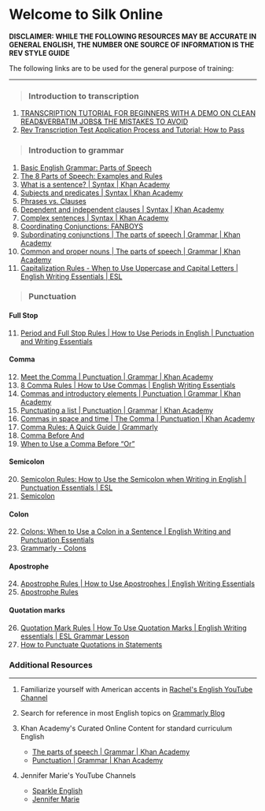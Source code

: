 # **Welcome to Silk Online**
**DISCLAIMER: WHILE THE FOLLOWING RESOURCES MAY BE ACCURATE IN GENERAL ENGLISH, THE NUMBER ONE SOURCE OF INFORMATION IS THE REV STYLE GUIDE**

The following links are to be used for the general purpose of training:

---
> ### Introduction to transcription

1. [TRANSCRIPTION TUTORIAL FOR BEGINNERS WITH A DEMO ON CLEAN READ&VERBATIM JOBS& THE MISTAKES TO AVOID](https://www.youtube.com/watch?v=d5nFu5ptQzc)
2. [Rev Transcription Test Application Process and Tutorial: How to Pass](https://youtu.be/OK5fY8LmviM)


> ### Introduction to grammar


1. [Basic English Grammar: Parts of Speech](https://www.youtube.com/watch?v=SceDmiBEESI) 
2. [The 8 Parts of Speech: Examples and Rules](https://www.grammarly.com/blog/parts-of-speech/)
2. [What is a sentence? \| Syntax \| Khan Academy](https://youtu.be/TeiuG81mbII)
3. [Subjects and predicates \| Syntax \| Khan Academy](https://youtu.be/qXykcBGNvbk)
4. [Phrases vs. Clauses](https://www.youtube.com/watch?v=ROpRmlYJh3A)
5. [Dependent and independent clauses \| Syntax \| Khan Academy](https://youtu.be/sAo6LbCUAQo)
6. [Complex sentences \| Syntax \| Khan Academy](https://youtu.be/CsrM_RpqXek)
7. [Coordinating Conjunctions: FANBOYS](https://youtu.be/9U9klLSgsKo)
8. [Subordinating conjunctions \| The parts of speech \| Grammar \| Khan Academy](https://www.youtube.com/watch?v=IKrRuDWEP68)
9. [Common and proper nouns \| The parts of speech \| Grammar \| Khan Academy](https://youtu.be/bGz1acC3Wew?list=PLSQl0a2vh4HCBK6dHaH_IDcD7pqketGEg)
10. [Capitalization Rules - When to Use Uppercase and Capital Letters \| English Writing Essentials \| ESL](https://www.youtube.com/watch?v=KdJL9qJ8t0A&list=PLjVfK1-aLReJiUqFNOn04EBsWNe6Ewubq&index=15)

> ### Punctuation

#### Full Stop
11. [Period and Full Stop Rules \| How to Use Periods in English \| Punctuation and Writing Essentials](https://www.youtube.com/watch?v=GVdiQEtbrE8)

#### Comma
12. [Meet the Comma \| Punctuation \| Grammar \| Khan Academy](https://www.youtube.com/watch?v=Wk0k2FLjM1c&list=PLSQl0a2vh4HAei_k1w8rMpxsWXpMNa87J&index=8)
13. [8 Comma Rules \| How to Use Commas \| English Writing Essentials](https://www.youtube.com/watch?v=tLlfuIAjaC0)
14. [Commas and introductory elements \| Punctuation \| Grammar \| Khan Academy](https://www.youtube.com/watch?v=NvGBug8iORE&list=PLSQl0a2vh4HAei_k1w8rMpxsWXpMNa87J&index=4)
15. [Punctuating a list \| Punctuation \| Grammar \| Khan Academy](https://www.youtube.com/watch?v=DBMQOK64VQY&list=PLSQl0a2vh4HAei_k1w8rMpxsWXpMNa87J&index=3)
16. [Commas in space and time \| The Comma \| Punctuation \| Khan Academy](https://www.youtube.com/watch?v=7dYePWVTTTI&list=PLSQl0a2vh4HAei_k1w8rMpxsWXpMNa87J&index=2&pbjreload=101)
17. [Comma Rules: A Quick Guide \| Grammarly](https://www.grammarly.com/blog/comma/)
18. [Comma Before And](https://www.grammarly.com/blog/comma-before-and/)
19. [When to Use a Comma Before “Or”](https://www.grammarly.com/blog/comma-before-or/)

#### Semicolon
20. [Semicolon Rules: How to Use the Semicolon when Writing in English \| Punctuation Essentials \| ESL](https://www.youtube.com/watch?v=Rr2UeP-rPVs)
21. [Semicolon](https://www.grammarly.com/blog/semicolon/)

#### Colon
22. [Colons: When to Use a Colon in a Sentence \| English Writing and Punctuation Essentials](https://www.youtube.com/watch?v=p40K494L7VQ)
23. [Grammarly - Colons](https://www.grammarly.com/blog/colon-2/)

#### Apostrophe
24. [Apostrophe Rules \| How to Use Apostrophes \| English Writing Essentials](https://www.youtube.com/watch?v=gZ2SNzHON4E)
25. [Apostrophe Rules](https://www.grammarly.com/blog/apostrophe/)

#### Quotation marks
26. [Quotation Mark Rules \| How To Use Quotation Marks \| English Writing essentials \| ESL Grammar Lesson](https://www.youtube.com/watch?v=F_yYYoqkZl8)
27. [How to Punctuate Quotations in Statements](https://www.dummies.com/education/language-arts/grammar/how-to-punctuate-quotations-in-statements/)



### Additional Resources
---
1. Familiarize yourself with American accents in [Rachel's English YouTube Channel](https://www.youtube.com/channel/UCvn_XCl_mgQmt3sD753zdJA)
2. Search for reference in most English topics on [Grammarly Blog](https://www.grammarly.com/blog)
3. Khan Academy's Curated Online Content for standard curriculum English 
    - [The parts of speech \| Grammar \| Khan Academy](https://www.youtube.com/watch?v=-PhyqbvnoCg&list=PLSQl0a2vh4HCBK6dHaH_IDcD7pqketGEg)
    - [Punctuation \| Grammar \| Khan Academy](https://www.youtube.com/playlist?list=PLSQl0a2vh4HAei_k1w8rMpxsWXpMNa87J)

4. Jennifer Marie's YouTube Channels
    - [Sparkle English](https://www.youtube.com/channel/UC_fZnRqQUdOeBXnYilEkIcQ)
    - [Jennifer Marie](https://www.youtube.com/channel/UC-ooPg34j8PK3osA4l-726Q)

